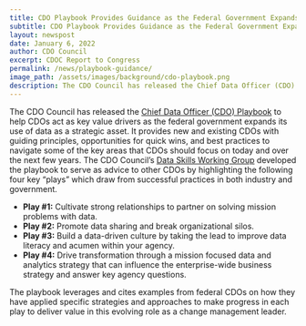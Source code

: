 ```yaml
---
title: CDO Playbook Provides Guidance as the Federal Government Expands Use of Data as a Strategic Asset
subtitle: CDO Playbook Provides Guidance as the Federal Government Expands Use of Data as a Strategic Asset
layout: newspost
date: January 6, 2022
author: CDO Council
excerpt: CDOC Report to Congress
permalink: /news/playbook-guidance/
image_path: /assets/images/background/cdo-playbook.png
description: The CDO Council has released the Chief Data Officer (CDO) Playbook to help CDOs act as key value drivers as the federal government expands its use of data as a strategic asset...
---
```

The CDO Council has released the <a href="{{ site.baseurl }}/assets/documents/CDO_Playbook_2021.pdf">Chief Data Officer (CDO) Playbook</a> to help CDOs act as key value drivers as the federal government expands its use of data as a strategic asset. It provides new and existing CDOs with guiding principles, opportunities for quick wins, and best practices to navigate some of the key areas that CDOs should focus on today and over the next few years. The CDO Council’s <a href="{{ site.baseurl }}/data-skills/">Data Skills Working Group</a> developed the playbook to serve as advice to other CDOs by highlighting the following four key “plays” which draw from successful practices in both industry and government.

- **Play #1:** Cultivate strong relationships to partner on solving mission problems with data.
- **Play #2:** Promote data sharing and break organizational silos.
- **Play #3:** Build a data-driven culture by taking the lead to improve data literacy and acumen within your agency.
- **Play #4:** Drive transformation through a mission focused data and analytics strategy that can influence the enterprise-wide business strategy and  answer key agency questions.

The playbook leverages and cites examples from federal CDOs on how they have applied specific strategies and approaches to make progress in each play to deliver value in this evolving role as a change management leader. 
